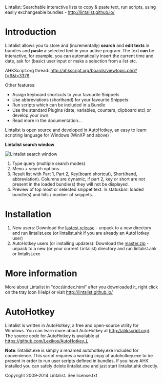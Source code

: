 ﻿Lintalist: Searchable interactive lists to copy & paste text, run scripts, using easily exchangeable bundles - http://lintalist.github.io/

# Introduction

Lintalist allows you to store and (incrementally) **search** and **edit texts**
in bundles and **paste** a selected text in your active program. The text **can**
be interactive, for example, you can automatically insert the current time and
date, ask for (basic) user input or make a selection from a list etc. 

AHKScript.org thread: http://ahkscript.org/boards/viewtopic.php?f=6&t=3378

Other features:

* Assign keyboard shortcuts to your favourite Snippets
* Use abbreviations (shorthand) for your favourite Snippets
* Run scripts which can be included in a Bundle
* Use the standard Plugins (date, variables, counters, clipboard etc) or develop your own
* Read more in the documentation...

Lintalist is open source and developed in [AutoHotkey](http://ahkscript.org/),
an easy to learn scripting language for Windows (WinXP and above)

__Lintalist search window__

![Lintalist search window](https://raw.github.com/lintalist/lintalist/master/docs/img/lintalist-search.png)

1. Type query (multiple search modes)
2. Menu + search options.
3. Result list with Part 1, Part 2, Key(board shortcut), Short(hand, abbreviation). Columns are dynamic, if part 2, key or short are not present in the loaded bundle(s) they will not be displayed.
4. Preview of top most or selected snippet text. In statusbar: loaded bundle(s) and hits / number of snippets.

# Installation

1. New users: Download the [lastest release](https://github.com/lintalist/lintalist/releases) - unpack to a new directory and run lintalist.exe (or lintalist.ahk if you are already an AutoHotkey user)
2. AutoHotkey users (or installing updates): Download the [master.zip](https://github.com/lintalist/lintalist/archive/master.zip) - unpack to a new (or your current Lintalist) directory and run lintalist.ahk or lintalist.exe


# More information

More about Lintalist in "docs\index.html" after you downloaded it, right click on the tray icon (Help) or
visit <http://lintalist.github.io/>

# AutoHotkey

Lintalist is written in AutoHotkey, a free and open-source utility for Windows. You can 
learn more about AutoHotkey at <http://ahkscript.org/>. The source code for AutoHotkey 
is available at <https://github.com/Lexikos/AutoHotkey_L>

**Note**: lintalist.exe is simply a renamed autohotkey.exe included for convenience.
This script requires a working copy of autohotkey.exe to be present in order to run
user scripts defined in bundles. If you have AHK installed you can safely delete
lintalist.exe and just start lintalist.ahk directly.

Copyright 2009-2014 Lintalist. See license.txt